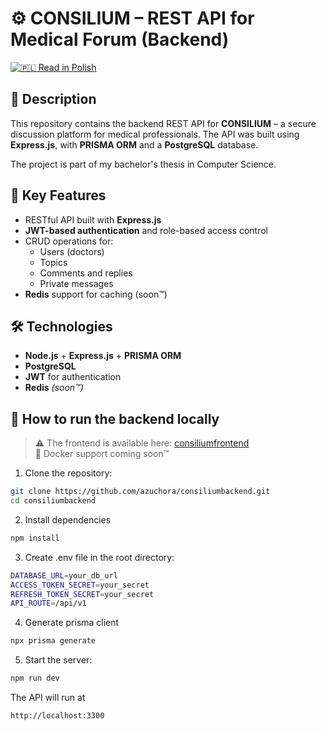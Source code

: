 # ⚙️ CONSILIUM – REST API for Medical Forum (Backend)

[![🇵🇱](https://flagcdn.com/w20/pl.png) Read in Polish](README.pl.md)

## 📌 Description

This repository contains the backend REST API for **CONSILIUM** – a secure discussion platform for medical professionals. The API was built using **Express.js**, with **PRISMA ORM** and a **PostgreSQL** database.

The project is part of my bachelor's thesis in Computer Science.

## 🧠 Key Features

- RESTful API built with **Express.js**
- **JWT-based authentication** and role-based access control
- CRUD operations for:
  - Users (doctors)
  - Topics
  - Comments and replies
  - Private messages
- **Redis** support for caching (soon™)

## 🛠️ Technologies

- **Node.js** + **Express.js** + **PRISMA ORM**
- **PostgreSQL**
- **JWT** for authentication
- **Redis** *(soon™)*

## 🚀 How to run the backend locally

> ⚠️ The frontend is available here: [consiliumfrontend](https://github.com/azuchora/consiliumfrontend)  
> 🐳 Docker support coming soon™

1. Clone the repository:

```bash
git clone https://github.com/azuchora/consiliumbackend.git
cd consiliumbackend
```

2. Install dependencies

```bash
npm install
```

3. Create .env file in the root directory:

```bash
DATABASE_URL=your_db_url
ACCESS_TOKEN_SECRET=your_secret
REFRESH_TOKEN_SECRET=your_secret
API_ROUTE=/api/v1
```

4. Generate prisma client

```bash
npx prisma generate
```

5. Start the server:

```bash
npm run dev
```

The API will run at

```bash
http://localhost:3300
```